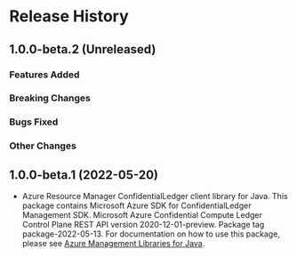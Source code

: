 # Release History

## 1.0.0-beta.2 (Unreleased)

### Features Added

### Breaking Changes

### Bugs Fixed

### Other Changes

## 1.0.0-beta.1 (2022-05-20)

- Azure Resource Manager ConfidentialLedger client library for Java. This package contains Microsoft Azure SDK for ConfidentialLedger Management SDK. Microsoft Azure Confidential Compute Ledger Control Plane REST API version 2020-12-01-preview. Package tag package-2022-05-13. For documentation on how to use this package, please see [Azure Management Libraries for Java](https://aka.ms/azsdk/java/mgmt).
